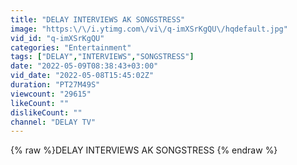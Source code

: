 ```yaml
---
title: "DELAY INTERVIEWS AK SONGSTRESS"
image: "https:\/\/i.ytimg.com\/vi\/q-imXSrKgQU\/hqdefault.jpg"
vid_id: "q-imXSrKgQU"
categories: "Entertainment"
tags: ["DELAY","INTERVIEWS","SONGSTRESS"]
date: "2022-05-09T08:38:43+03:00"
vid_date: "2022-05-08T15:45:02Z"
duration: "PT27M49S"
viewcount: "29615"
likeCount: ""
dislikeCount: ""
channel: "DELAY TV"
---
```

{% raw %}DELAY INTERVIEWS AK SONGSTRESS {% endraw %}
